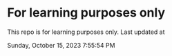 # For learning purposes only
This repo is for learning purposes only.
Last updated at

Sunday, October 15, 2023 7:55:54 PM

